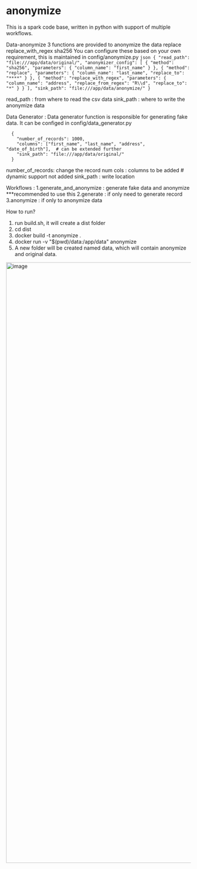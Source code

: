 # anonymize
This is a spark code base, written in python with support of multiple workflows.  

Data-anonymize
  3 functions are provided to anonymize the data 
  replace
  replace_with_regex
  sha256 
  You can configure these based on your own requirement, this is maintained in config/anonymize.py
          ```json
          {
              "read_path": "file:///app/data/original/",
              "anonymizer_config": [
                  {
                      "method": "sha256",
                      "parameters": {
                          "column_name": "first_name"
                      }
                  },
                  {
                      "method": "replace",
                      "parameters": {
                          "column_name": "last_name",
                          "replace_to": "****"
                      }
                  },
                  {
                      "method": "replace_with_regex",
                      "parameters": {
                          "column_name": "address",
                          "replace_from_regex": "R\\d",
                          "replace_to": "*"
                      }
                  }
              ],
              "sink_path": "file:///app/data/anonymize/"
          }
          ```
  
  read_path :  from where to read the csv data 
  sink_path :  where to write the anonymize data

Data Generator : 
  Data generator function is responsible for generating fake data. It can be configed in config/data_generator.py

      {
        "number_of_records": 1000, 
        "columns": ["first_name", "last_name", "address", "date_of_birth"],  # can be extended further
        "sink_path": "file:///app/data/original/"
      }
  number_of_records: change the record num
  cols : columns to be added # dynamic support not added
  sink_path : write location


Workflows :
  1.generate_and_anonymize : generate fake data and anonymize ***recommended to use this 
  2.generate  : if only need to generate record
  3.anonymize : if only to anonymize data

How to run?
  1. run build.sh, it will create a dist folder
  2. cd dist
  3. docker build -t anonymize .
  4. docker run -v "$(pwd)/data:/app/data" anonymize
  5. A new folder will be created named data, which will contain anonymize and original data.

<img width="1640" alt="image" src="https://github.com/user-attachments/assets/e9f906d3-5302-4dc7-8a91-f53710f52583">

